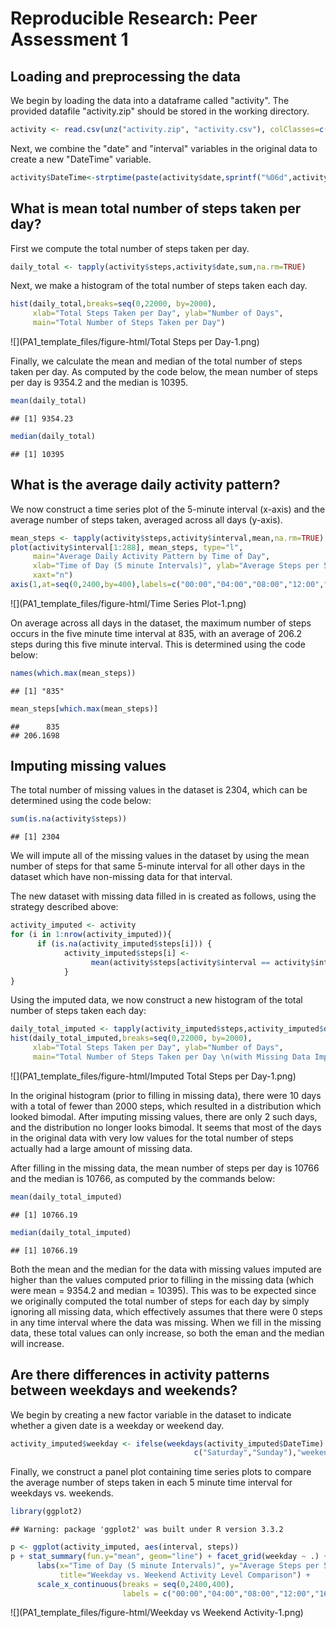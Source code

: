 # Reproducible Research: Peer Assessment 1


## Loading and preprocessing the data

We begin by loading the data into a dataframe called "activity".  The provided datafile
"activity.zip" should be stored in the working directory.


```r
activity <- read.csv(unz("activity.zip", "activity.csv"), colClasses=c("integer","Date","integer"))
```

Next, we combine the "date" and "interval" variables in the original data to create a new
"DateTime" variable.


```r
activity$DateTime<-strptime(paste(activity$date,sprintf("%06d",activity$interval)),"%Y-%m-%d %H%M%S")
```

## What is mean total number of steps taken per day?

First we compute the total number of steps taken per day.


```r
daily_total <- tapply(activity$steps,activity$date,sum,na.rm=TRUE)
```

Next, we make a histogram of the total number of steps taken each day.


```r
hist(daily_total,breaks=seq(0,22000, by=2000),
     xlab="Total Steps Taken per Day", ylab="Number of Days",
     main="Total Number of Steps Taken per Day")
```

![](PA1_template_files/figure-html/Total Steps per Day-1.png)<!-- -->

Finally, we calculate the mean and median of the total number of steps taken per day.  As computed
by the code below, the mean number of steps per day is 9354.2 and the median
is 10395.


```r
mean(daily_total)
```

```
## [1] 9354.23
```

```r
median(daily_total)
```

```
## [1] 10395
```

## What is the average daily activity pattern?

We now construct a time series plot of the 5-minute interval (x-axis) and the average number of 
steps taken, averaged across all days (y-axis).


```r
mean_steps <- tapply(activity$steps,activity$interval,mean,na.rm=TRUE)
plot(activity$interval[1:288], mean_steps, type="l",
     main="Average Daily Activity Pattern by Time of Day", 
     xlab="Time of Day (5 minute Intervals)", ylab="Average Steps per 5 Minute Interval",
     xaxt="n")
axis(1,at=seq(0,2400,by=400),labels=c("00:00","04:00","08:00","12:00","16:00","20:00","24:00"))
```

![](PA1_template_files/figure-html/Time Series Plot-1.png)<!-- -->

On average across all days in the dataset, the maximum number of steps occurs in the five minute 
time interval at 835, with an average of 
206.2 steps during this five minute interval.
This is determined using the code below:


```r
names(which.max(mean_steps))
```

```
## [1] "835"
```

```r
mean_steps[which.max(mean_steps)]
```

```
##      835 
## 206.1698
```

## Imputing missing values

The total number of missing values in the dataset is 2304, which can be 
determined using the code below:


```r
sum(is.na(activity$steps))
```

```
## [1] 2304
```

We will impute all of the missing values in the dataset by using the mean number of steps for 
that same 5-minute interval for all other days in the dataset which have non-missing data for that 
interval. 

The new dataset with missing data filled in is created as follows, using the strategy described 
above:


```r
activity_imputed <- activity
for (i in 1:nrow(activity_imputed)){
      if (is.na(activity_imputed$steps[i])) {
            activity_imputed$steps[i] <- 
                  mean(activity$steps[activity$interval == activity$interval[i]], na.rm=TRUE)
            }
}
```

Using the imputed data, we now construct a new histogram of the total number of steps taken each day:


```r
daily_total_imputed <- tapply(activity_imputed$steps,activity_imputed$date,sum,na.rm=TRUE)
hist(daily_total_imputed,breaks=seq(0,22000, by=2000),
     xlab="Total Steps Taken per Day", ylab="Number of Days",
     main="Total Number of Steps Taken per Day \n(with Missing Data Imputed)")
```

![](PA1_template_files/figure-html/Imputed Total Steps per Day-1.png)<!-- -->

In the original histogram (prior to filling in missing data), there were 
10 days with a total of fewer than 2000 steps, which resulted in a 
distribution which looked bimodal.  After imputing missing values, there are only 
2 such days, and the distribution no longer looks bimodal.
It seems that most of the days in the original data with very low values for the total number of 
steps actually had a large amount of missing data.

After filling in the missing data, the mean number of steps per day is 
10766 and the median is 
10766, 
as computed by the commands below:


```r
mean(daily_total_imputed)
```

```
## [1] 10766.19
```

```r
median(daily_total_imputed)
```

```
## [1] 10766.19
```

Both the mean and the median for the data with missing values imputed are higher than the values 
computed prior to filling in the missing data (which were mean = 9354.2 and 
median = 10395).  This was to be expected since we originally computed the total 
number of steps for each day by simply ignoring all missing data, which effectively assumes that 
there were 0 steps in any time interval where the data was missing.  When we fill in the missing 
data, these total values can only increase, so both the eman and the median will increase.

## Are there differences in activity patterns between weekdays and weekends?

We begin by creating a new factor variable in the dataset to indicate whether a given date is a 
weekday or weekend day.


```r
activity_imputed$weekday <- ifelse(weekdays(activity_imputed$DateTime) %in% 
                                         c("Saturday","Sunday"),"weekend","weekday")
```

Finally, we construct a panel plot containing time series plots to compare the average number of steps taken in each 5 minute time interval for weekdays vs. weekends.


```r
library(ggplot2)
```

```
## Warning: package 'ggplot2' was built under R version 3.3.2
```

```r
p <- ggplot(activity_imputed, aes(interval, steps))
p + stat_summary(fun.y="mean", geom="line") + facet_grid(weekday ~ .) +
      labs(x="Time of Day (5 minute Intervals)", y="Average Steps per 5 Minute Interval",
           title="Weekday vs. Weekend Activity Level Comparison") +
      scale_x_continuous(breaks = seq(0,2400,400),
                         labels = c("00:00","04:00","08:00","12:00","16:00","20:00","24:00"))
```

![](PA1_template_files/figure-html/Weekday vs Weekend Activity-1.png)<!-- -->
